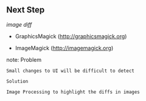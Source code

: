 ## Next Step

*image diff*

* GraphicsMagick (http://graphicsmagick.org)

* ImageMagick (http://imagemagick.org)

note:
    Problem

    Small changes to UI will be difficult to detect

    Solution

    Image Processing to highlight the diffs in images
